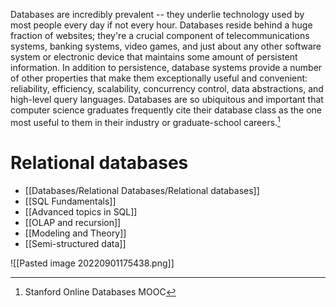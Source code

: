 Databases are incredibly prevalent -- they underlie technology used by most people every day if not every hour. Databases reside behind a huge fraction of websites; they're a crucial component of telecommunications systems, banking systems, video games, and just about any other software system or electronic device that maintains some amount of persistent information. 
In addition to persistence, database systems provide a number of other properties that make them exceptionally useful and convenient: reliability, efficiency, scalability, concurrency control, data abstractions, and high-level query languages. 
Databases are so ubiquitous and important that computer science graduates frequently cite their database class as the one most useful to them in their industry or graduate-school careers.[^1]

# Relational databases
- [[Databases/Relational Databases/Relational databases]]
- [[SQL Fundamentals]]
- [[Advanced topics in SQL]]
- [[OLAP and recursion]]
- [[Modeling and Theory]]
- [[Semi-structured data]]

[^1]: Stanford Online Databases MOOC

![[Pasted image 20220901175438.png]]